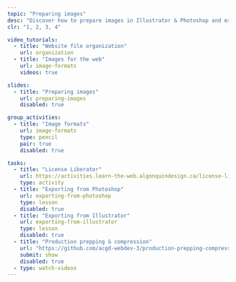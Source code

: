 ```yaml
---
topic: "Preparing images"
desc: "Discover how to prepare images in Illustrator & Photoshop and export them properly for the web."
clr: "1, 2, 3, 4"

video_tutorials:
  - title: "Website file organization"
    url: organization
  - title: "Images for the web"
    url: image-formats
    videos: true

slides:
  - title: "Preparing images"
    url: preparing-images
    disabled: true

group_activities:
  - title: "Image formats"
    url: image-formats
    type: pencil
    pair: true
    disabled: true

tasks:
  - title: "License Liberator"
    url: https://activities.learn-the-web.algonquindesign.ca/license-liberator/
    type: activity
  - title: "Exporting from Photoshop"
    url: exporting-from-photoshop
    type: lesson
    disabled: true
  - title: "Exporting from Illustrator"
    url: exporting-from-illustrator
    type: lesson
    disabled: true
  - title: "Production prepping & compression"
    url: "https://github.com/acgd-webdev-3/production-prepping-compression"
    submit: show
    disabled: true
  - type: watch-videos
---
```

